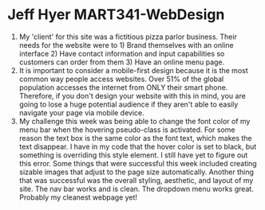 # Jeff Hyer MART341-WebDesign
1. My 'client' for this site was a fictitious pizza parlor business. Their needs for the website were to 1) Brand themselves with an online interface 2) Have contact information and input capabilities so customers can order from them 3) Have an online menu page.
2. It is important to consider a mobile-first design because it is the most common way people access websites. Over 51% of the global population accesses the internet from ONLY their smart phone. Therefore, if you don't design your website with this in mind, you are going to lose a huge potential audience if they aren't able to easily navigate your page via mobile device.
3. My challenge this week was being able to change the font color of my menu bar when the hovering pseudo-class is activated. For some reason the text box is the same color as the font text, which makes the text disappear. I have in my code that the hover color is set to black, but something is overriding this style element. I still have yet to figure out this error. Some things that were successful this week included creating sizable images that adjust to the page size automatically. Another thing that was successful was the overall styling, aesthetic, and layout of my site. The nav bar works and is clean. The dropdown menu works great. Probably my cleanest webpage yet!
